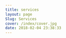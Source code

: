 ```yaml
---
title: services
layout: page
Slug: Services
cover: /index/cover.jpg
date: 2018-02-04 23:38:33
---
```

